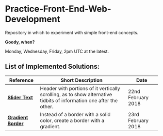 # Practice-Front-End-Web-Development

Repository in which to experiment with simple front-end concepts.

**Goody, when?**

Monday, Wednesday, Friday, 2pm UTC at the latest. 

## List of Implemented Solutions:

|Reference|Short Description|Date|
|---|---|---|
|[**Slider Text**](https://codepen.io/borntofrappe/full/Nyzzqq/)| Header with portions of it vertically scrolling, as to show alternative tidbits of information one after the other.|22nd February 2018|
|[**Gradient Border**](https://codepen.io/borntofrappe/pen/aqNJdx)| Instead of a border with a solid color, create a border with a gradient.|23rd February 2018|
